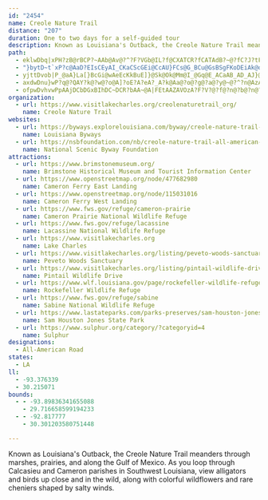 ```yaml
---
id: "2454"
name: Creole Nature Trail
distance: "207"
duration: One to two days for a self-guided tour
description: Known as Louisiana's Outback, the Creole Nature Trail meanders through marshes, prairies, and along the Gulf of Mexico. As you loop through Calcasieu and Cameron parishes in Southwest Louisiana, view alligators and birds up close and in the wild, along with colorful wildflowers and rare cheniers shaped by salty winds.
path:
  - eklwDbq|xPH?zB@rBCP?~AAb@Av@?^?F?VGb@IL?f@CXATCR?fCATAdB?~@?fC?J?tF?xFCdGIjVHl[C`HC|@@jb@EfHDdFAhUFt]CpW@bRApDC~J?v]A`B?^Q`C]|Bi@zBq@rD}AdCaBdDuC~AsBrIqLvBwCjBoB~BoBtC{ArCeA~DeAfCa@~CS`BCdXCjCA|e@@xyACrCMvD{@vCmA`DcCvXoWnKuJtBuAnAo@pBm@fB_@hDUhS@xf@ArO@|HFxCFxBTtBj@~CvAbHlDvAh@zA`@hCRjAB`GK|B?rc@QtGE|BQfCg@pCgAtq@_d@lB{AhBkBpE{G|BeCvB}AbEkChi@{]~UwOjAm@~Am@pA]dBUtAK`C@tMa@zEMhh@yAdEQfHm@hQ}BfKiAbEi@bEc@dE[hHSfEApNOzoACdED~BRbDt@bC~@~OxGdMlFzAh@xB`@rANdEVpKl@`BH`EPn@@t@Cr@Ct@E|G_@h@Aj@Av@@\@ZBZDL?t@LJB??t@Pr@Tf@Rd@Rd@Vb@Xb@X`@\^^^^z@fAXd@Xd@Vf@Th@Tj@Pj@ZhAP`ARbBFl@F`BB|A@zABtFB`D@p@HnAL~@VjAZ~@f@`At@hAvBzC~@vAVf@Th@^fANr@PtAD`A@pCAbCAjE?~@AtHAn@A`LA~C@pAH`BPlAT|@Vv@x@zAj@r@p@j@fAn@nAb@t@Lv@HfAD`B@lF@~IB`E?vMClGA^?`[GpEAjMCrPEzD?tEAd@?dNC^?voAYfE?bB@`BJbBP~AX~A^|Af@xAn@lRjJlh@lWxAr@xAn@zAj@zAh@|Ad@|A`@|GxA~`ArS`kBt`@~YjG`QrD~GxA`TpE|Ab@xAp@b@X`Az@z@fAXd@l@rAPj@b@hB^jBxAfIpGr]tDlSxDlSrGr]^jBh@fBn@bBv@zA~@xA|Yta@`AtA~@xAx@|Ar@~ApQhd@n@bBl@dBf@hBfE`Qr\zsAf@hBj@dBp@bBrWjn@zBlF~@xBf@nAv@hBHNn@lA\j@BBZf@^d@RVFH??FHjAhApA~@tAx@lDnBju@ja@dGdDdGdDdGbDxAr@fAb@PHzAd@~A\~AV`BP`BJ~]jAhHTva@pA`HVpUt@~FRjj@jBbBH`BR~A\|Ad@xAp@rAz@bD|BxF~DnNzJvF|DrAz@vAt@zAh@|A^`BVbEf@nZlDdHx@`BFh@Aj@Ch@Gf@GZGh@Kf@Of@Qd@Ub@Wb@Yb@Y`@]`@]jAiAh@g@tPcPlAeArA{@d@Uf@Sf@Qf@Ovh@_MxY_HxY}G|P_E|P}D|Ac@f@Od@Sd@Ub@Y`@[`@]`@]\a@\a@Zc@Xg@Vg@\u@\gATu@Jq@Hk@Hs@Fq@@_@B}@???cANyNNuOLqOFkHBaC@aA@cBHgJDmGBwCTuZHmJDqBDsBJqBLoBNqBzJopAnBeWNqBJoBFqBnBs`AHyDzAot@fA{i@r@c_@zAqt@VgM?QB_B?qBCqBEoBGqBKqBEa@ImAQoBUmBWmB[mB]kBa@kBc@iBg@gBi@gBm@cB{Mu^mPyc@uFcOo@cBq@aBUa@CEOUs@{@_@]WSm@c@WQe@Ue@Qg@Oi@Ki@G[C[A[A[?uAD}@ByFRsABk@A_GOi@?i@@_CFyW~@c}@|CcBHaBLaBV_BZ}Ab@qMfE}Ad@[F[F[@[@[A]C[GYIYKYQUSSWGKEIM]EOIa@E]C]Ak@?eB??C_^??@oAHw@Ns@Tm@R_@\i@Z[RShCqB^]^a@Zc@Xg@Ti@Pk@Nk@Nm@N}@hEoUVmADMJ[N[x@{AL[L]Lm@Js@~AsLlA}IpBiOp@{E~@_HPkA??fAuG`CyJtBuGHaA_@}BK}APmG^{ClIc`@v@uC~BaHhAiClA_BbGsGdB{BlH{MzBmDbAoBd@uAp@eDNgB^_KR_CtAyKbAkH\}CFaANqKHwKNyFVkDjCuRZoCJcDGcDS_DgCq\]qFo@eNmBmb@ScF[yMIeGCyKEsFs@s[_@wQIqCi@sJWsG]eSIsFs@iWw@_VEoB?wFs@]iBwBgBy@oBSs]IiCU}A{@k@i@{@{A[oAOmB?wMFse@@mSEsCg@kCeAgBw@q@_Ac@gFkA_CiAs@}@m@uAUoAK_C@{JBcEB{QGcFmAq`@MoAYkAe@eAq@{@y@o@cDiBcAw@eAqA]w@]{AOaBsBo`@IeDJcBx@kHRcD@}A@mIBqSGiDe@mG_AsKc@}Cw@sC_AqC_@aBQgCEmFSsG_@qFkBkV}E}p@mAgSuAsTmAwTeAuToA}Uc@kKIqBMaDaAmX_@_Da@gAk@}@w@u@cC{@eAGaJAeAKsA_@cAy@wAyBa@kCEwCE}c@@sFRqJLeI?aDMgNE_COkYAi@??y@CgAAkUKub@SmCAyGEmC?[AM?kDAub@QmLE{GE_HCkCEeAKeASaA[_Aa@}@g@w@m@u@s@w@q@CKO[OQMQaEqFoCuDo@{@cZ}`@m@}@o@y@_KaNai@us@_DkEyAqBMMUYyUu[_BwB_HiJq@y@u@u@{@k@_Ac@eAWeAKgACeAAwPEeAA{AAuDA{CAeAAyZK_RGyYMmm@SkRGefA_@gCA{PGcJEkLCmCCwPEmCCqb@O_A?uIAqBByAJeLxAeBJeABcJE??yVKmAFyAR]Hs@RkAh@qBjA{CjBuBrAgBfAqCdBsVdOa@V??QJg@XcDlBcO`JgF|Ce@Tg@Rg@Ng@Jk@Jg@DM@w@@eN?kCAgg@Cc@?k_@CuA?}KAeA?uE?gAAeA@{CA}@???mA?kC?oC?iL?kCCkL?_A?}E?eQC{G?eMAmH?mCAmC@{DAW?yA?G?qEAgJ?mGAoF?yDAyL?uEAg@?K@mOAgMCaAAsCAoF?{LCm`@CyUAcOCeABU?M?ox@KcJCoCAeAEgAOcAW_Ae@s@e@IEc@_@GISWc@q@Q[M[M[GOCMK]I_@G_@E_@E_@C_@Aa@A_@AaA?aAAaB?sCAqAEm@Cg@Ie@Kg@Ka@Kc@_@{@O[e@q@IMUW_@]c@[MIOK_@Se@O_@KUGUEQASC[EYAq@Cwc@Acw@CchAEyyA?A?{yABuzA@im@RiFAgc@AcA??cD@a@?uF@iC@}F@cYMuTAg^A{CCss@AuRCiYMcs@Ggs@?sD?cp@Bmr@C}`ABqe@CunAAar@Ao_@?mRDkFL_BBW`@{Bt@mBbAaBdAgAzAcA~Am@`AWzAKhDGrTErD?b@?lB?d@?fJAdE@dEA\@|AAd@?d@AjAAz@AAe@?yD?cFC}E?sB?kMBmEReFn@mO|Dm_ABq@Ca@OYYM{BM[E]OQYIm@?{OEuL?oM?sKAaK?{IAuG?aFAcG?sEAsEBeDBSBMHIJGLClBJzDVpCRxAHX@vDRjAHf@Gz@Uj@Od@Cl@?nJA`NAfEGnJMdRCfBIxA[~Aq@dAs@n@s@T_@R[b@_ADQPk@`@sBFuA@uA?sAG_D@yCHcCX{Ad@uAf@gA|@iA|@y@~@i@p@UtA[t@GnAIdLA~c@?v@?xF@vU?pCClFAt@?H?vCA\C\CZEZEj@MXKZMXOp@a@^]vBjBXP\FL?tB@lFAV?hQ?tLArC?pCA~^?~@?bFApCA~^AjZEbA?~E?`\ExA?vB?z@?`AFxUCrGAhH?zB?dM?~Z?pBAlWAlL?dD?lBApWEhHCdE?^AVCRG`@KLCh@GZAnRDhAA
  - "}bytD~t`xP?c@AaD?EIsCEyAI_CKaCScGEi@CcAU}FCs@G_BCu@GsBSgFKoDEiAk@oPKmCGeBKqC?a@?a@Dq@B]Jm@J_@L[L[PYPYRUVSTQXOXOXIZIZEZCZAtEAtE@dAAh@Ch@Gh@OXKVOVQVSRSRWPYNYTi@P}@F]B_@@a@?_@GaDGqBAq@_A}[MeDEoASoFAUKmDOsFAMK_EOiGM_GEaAi@mTYwIYuIIqBoAc_@WwIu@mi@IuI?cF?qBEqBEqBMwIYmWAsB?qBDcFAqBAqB?Q?OCqAScT??SiTIwICwIAyICoT?wIBwIJgM@qBIkTAoB?yC?iATyP@qB@qD?o@?O?]@_ADgMFwIJuIPgMDqBJgCj@}M?S?WDe@B_@?OBm@TcF@o@Ak@Ae@QaDAa@?Q?M?w@?WDuD@eB@c@?]F_B@e@HoADmAPaEF_BHaDFsC?q@F_BLaDDqADkBH}BDoBNeGLcELsDBo@?KDoAfAqXf@qI`@oIb@sIPeENyCR_FHqBFoBR{EfAaRp@wKPiCXeE^oFl@mI@Ur@kLn@qIr@qI\\_ED_@PoBNoBFgAFw@H_BZaFNcCHmAh@iHToBf@}E`AkI~@mIRoBPoBNqBRoBZmB`@iB\\kBVoBVmBvCkW|B{STmBXoBXmB\\mB\\kBb@iBh@gBnBuFPk@Nm@Lm@XmBXmBl@}Et@kGJ_AFo@H_BDo@Ho@Lo@Pi@Vk@n@oARi@Nm@Lm@ZkBrAgItAgIpC_PZmBVmBVmBRoBLqBVaFVaFt@aMHaB@o@@_BBq@Bq@Do@ToCBq@JcFZsKTcHJuDHcCVyIv@qVn@_UrCe}@hA{^\\uJb@qH^_GHqAXyDDg@^_Ff@iFBW@MD[@ODMD]Z_DxA}NDg@P{ALgALuA`@cEPiBFu@BWBS@OXoCPoB@SJ_Av@_JDq@Fa@BMX_DBk@NkA\\oDz@mI|@mI`AmIz@oIdAsKl@iGz@mIdAmI~@{GDc@h@oDJ_AhGgd@Jy@NgA`@uCdA_Ij@{DpBgOjBoMxBeOnBuMlAiI|DoWr@kEpC{O^qBxAeI~CqQN{@Hg@jA}GpAgIVmBTmBRqBTmBZmBtEeXX{A`BsJrAuHnAgHJu@J_@zBaMjGs]b@cCnKkl@vCwO|@qExAeIrAgItAgIxGw_@hAiGzAeIXoBXmBpAkIjD}SpA{HvAeIj@uCPcAD_@D_@D_@FaA@YFu@Bm@Dq@Do@NoB|@oIx@oIt@_IzAeLFc@h@gFh@aFVmBXiBL{@Je@L_AP_BBMh@}EdA}HjAiIn@oEV{Bj@{EP_BFo@Ba@Dy@HoBFaAf@_FVmB\\kBN_AP}AJw@XmCNkBVoB^mCp@{D\\kBbCcNJm@fAuFv@eE|@mFv@{E|@kHNiAVmBrAmJ\\eChE_Z~BgQlAiI`DqSlAiIfAkIfAkIfAmIfAkI|Hwo@PaBX{Bb@_Fh@oFR_BDYN}@rAgJl@}EPoA@OFo@Lw@b@mDhAwHDWL}@bBiLPiAFc@F]rAyJHm@Lu@j@{DFk@Jm@`AyGPaB@MPoBNoBXoCNeAFg@v@gEZmB^{BHq@l@qFlCmW|@mIx@oIz@mI`AoIbAkIn@{EXmBHo@Ho@Fo@Do@Do@Do@HuDF_BHqBTaFLqBPoBh@_FTmBj@_F`AmIl@}ENoAB_@F{@H}A@_A?OGqBa@sIGqB?qBFqBVcGR_EJqBLoBToBZmB\\}Ab@yB~BmLtJ_f@\\cBjBiJZkBVoBNoBHqBBqB@aF?yP@st@@mTAcFCqBGqBi@yPEqBAqBAeF@iM?qBDqBHqBPoBVoBtAgIpCcP\\qBZiBXkBZmB`@}B^{BPw@RsAj@iDvU{uA|Gea@dJsi@hDmSxI}g@ZiBr@eEvBkMnT{pA`@kBf@gBp@cBrK}U"
  - yjttDvob|P_@aA}La[}BcGi@wAeEcKkBuE]}@Sk@Ok@Mm@I_@Gq@E_ACaAB_AD_AJ}@P}@R{@V{@tAmEpC_JbFyOxAsExKy]b@wADOTy@T}@Nu@BEN}@N_AL}@H_AHaAF_AB_ABaA@_A?qBAiM@aCBq@D_AF_AH_AJ_AL_AN}@P}@R{@T{@V{@Xy@Zy@p@aBrHiQZy@V{@T{@R}@N}@J_AH_AFaAB_A?aAAaAE_Aw@yRyGy_B_AqU_Diu@Ci@kC}n@mBid@UwFEqACeACcAAgA?aBCcn@Aqa@?eGNu`A@uBD_Nh@}qA@{B@kA?w@Rul@ByC@kGDyINm[d@i{@LcYJsU@c@FuLFsSFeRBaIJgf@Nua@@qDBuH?K?i@FoO?IBgBHyBFoA@g@JyBNgDXqG@g@FwAB_A?M@s@@iADiFBqBJuIN}JBmAReMFcFDcFLg]BsKZuz@HsIRgMFaFBsE@cA?K@aA@sB?O@_CF}J@eBB_C@q@@qADgK@e@@kB@cCBeF@wBHoRBuIBuIDsIBmBBmC?u@@cB?m@@oDBmFHwT@uAPeu@?cA@gA@yE@qFAuIAiR?qD?wDAaOCiNEaf@?}MGa`@?qB@uIDiTJsQ?a@DeJBaFBcF?qBIuIAqBE_EAs@AeAEkECiCCqAQmLCoBAa@Ao@Aq@IcFAqBAoB?mHAaT?uI?eNAuI?sI?o@E_CAsDEqBGaBMqCiAuPoDki@yBm\qFox@sDep@}C{o@cCqd@sEa|@GsAuBsi@YuIOcF}@o[I}BaCu{@KaFk@ef@CcFGsE]{YCq@Co@Em@Gq@CSIa@Ss@IWISMYO[QYSW]a@_@a@_@]c@[y@m@GKGMGMEMMm@
  - axdwDnu}wP?q@?QAY?k@?w@?o@A]?oE?A?eA?_A?k@Aa@?o@?g@?a@?y@~@?^?n@AzA?r@?fCA~B?pDAhBAxA?j@?nB?dC?`F?pNC^?jF?hEApAAd@?\?v@?f@?nB?lCAZ?rDAhBIpJAfD?h@?hC@jABvFCZ?b@Az@A`EClG?|GArCAxDCvGCxEAtDAv]InEAlJE`CAtGCpA?hDClb@GzVEhXKV?rO?f@?b@?dm@EvPAhB?zA?nU?rk@EbJ?vBAT?lB?nHAdOAhWCdUAhrA[zFEvf@E`DAX?T?~k@G|GC`GCnu@YzCCl@?~A?fECdDCdA@ng@SdFAdAAnLAjPAJA|E@~@?p@?v@Ax@@~@@l@CdE?vJAdF?tC?vAAjD?N?xECzJC??R?EyMA_A?iAAsEEkQ?i@AQEQKKKGKCS?kCBmMFMAKEMKGMCQAOAuGAqB?aBCcF@{BE_CCsLAo@AyD?e@AaC@q@Ak@A{@CgK?mCAq@?w@AuBAwCEiTAgCAcB?uCCwD?qB@{@A[?gAAy@?qB?cBCgM?i@Au@CoTAoFCeMAcE?[Ai@?_AAeF@iCAo@?eAA}C@k@A}@?m@CsJ?{AAsF?{@?E?wCAmFA_B?uFAiCC}L?_@AcN?gC?yAC{BA_HEeVAaB@g@?g@C_EAkN?uFCsEAeIAiHAaDAsOAq@?U?o@A}OAW@W?aB@_@@OBKJKLCv@?tE@`SFnA?nJB@iAAaEEcKG{SGsI?SGqXC_FC_R?u@?w@Cw^Gqf@Cq[EsYCyO
  - ofpwDvhvwPpAAjDCbDGxBIhDC~DCR?bAA~@A|FEtAAZAVOzA?F?V?@?f@?n@?b@?n@?xE?nEA~G?tLBzLAbB?bA?zBA|AChCA^A^A^?b@AhD?pD@nFAh@?fC?f@AbB?pA?V?v@?dA@vAB`@@hABl@?h@A`BD`@Ab@?bF@dA?`@?V?r@?Z?B?z@?h@?x@?hA?d@?vA?|@?xAA|B?f@?Z?zB?TAdA?xA?bA?dA?fCBpBA|@?lACt@AL?fA@zCCbCCZ?J?|@Aj@Al@Ah@?d@Af@?xCEfCAL?xA?J?j@?N?ZAzEAnB?nAA|C?v@AjA?Z?x@?B?lDAfGCxEA~MAnGAnUCbOCrEAhJAlJA^?x@AvOCdBCpBC`B@rC?pF?pE@~RHpAA??qA@Kee@?cC?{BKgYCu_@Kc^A}GEcGCyDA_EI{TA_DGoQa@o|A@m@D{@Fu@Jo@Jg@Ps@J_@JYHYHIDKDIBEDCDEB?HCFIBI?A@IAKACAA?GDKFU@G@W\cADODMDOBMLs@NwADw@BkAAO@Q?iB?o@Cq]A}Y?c@?wJAcB?q@?c[A{f@AsC?m]?M?mA?C?uL?yG?kCBsa@@iRDwAPyBDc@Le@Pc@Pc@Ra@b@o@V[Z[ZWNK\UNG`@U^Qb@Md@Ix@KjAIlACfWC~GA~j@I``ACh`@???i`@?a`AB_k@H_H@gWBmABkAHy@Je@Hc@L_@Pa@TOF]TOJ[V[ZWZc@n@S`@Qb@Qb@Md@Eb@QxBEvAAhRCra@?jC?xG?tL?B?lA?L?l]@rC@zf@?b[?p@@bB?vJ?b@@|YBp]?n@?hBAP@NCjAEv@OvAMr@CLENELEN]bAKLENGPCDCBCAI?IBGDA@EDKBQB]FIBci@?yRAe\?iL?mH?y@@oB?ck@@gK?aG@wC?gB?mH@{A@cR?u_@@w@?u@@Q?{@?qCBiC@kE@uWAaEBkA?yBA{DDmBBgA@aPAwK@}O@yYJ_a@NmRH{HBwJLeG?aAA}@?wKLmAAgCAiAAyF?cC?sC@kJHO?
organization:
  - url: https://www.visitlakecharles.org/creolenaturetrail_org/
    name: Creole Nature Trail
websites:
  - url: https://byways.explorelouisiana.com/byway/creole-nature-trail-all-american-road
    name: Louisiana Byways
  - url: https://nsbfoundation.com/nb/creole-nature-trail-all-american-road/
    name: National Scenic Byway Foundation
attractions:
  - url: https://www.brimstonemuseum.org/
    name: Brimstone Historical Museum and Tourist Information Center
  - url: https://www.openstreetmap.org/node/477682980
    name: Cameron Ferry East Landing
  - url: https://www.openstreetmap.org/node/115031016
    name: Cameron Ferry West Landing
  - url: https://www.fws.gov/refuge/cameron-prairie
    name: Cameron Prairie National Wildlife Refuge
  - url: https://www.fws.gov/refuge/lacassine
    name: Lacassine National Wildlife Refuge
  - url: https://www.visitlakecharles.org
    name: Lake Charles
  - url: https://www.visitlakecharles.org/listing/peveto-woods-sanctuary/149315/
    name: Peveto Woods Sanctuary
  - url: https://www.visitlakecharles.org/listing/pintail-wildlife-drive/151358/
    name: Pintail Wildlife Drive
  - url: https://www.wlf.louisiana.gov/page/rockefeller-wildlife-refuge
    name: Rockefeller Wildlife Refuge
  - url: https://www.fws.gov/refuge/sabine
    name: Sabine National Wildlife Refuge
  - url: https://www.lastateparks.com/parks-preserves/sam-houston-jones-state-park
    name: Sam Houston Jones State Park
  - url: https://www.sulphur.org/category/?categoryid=4
    name: Sulphur
designations:
  - All-American Road
states:
  - LA
ll:
  - -93.376339
  - 30.215071
bounds:
  - - -93.89836341655088
    - 29.716658599194233
  - - -92.817777
    - 30.301203580751448

---
```


Known as Louisiana's Outback, the Creole Nature Trail meanders through marshes, prairies, and along the Gulf of Mexico. As you loop through Calcasieu and Cameron parishes in Southwest Louisiana, view alligators and birds up close and in the wild, along with colorful wildflowers and rare cheniers shaped by salty winds.
